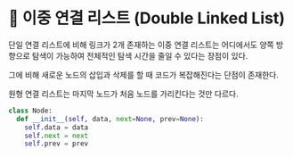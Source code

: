 # :hamster: 이중 연결 리스트 (Double Linked List)
단일 연결 리스트에 비해 링크가 2개 존재하는 이중 연결 리스트는 어디에서도 양쪽 방향으로 탐색이 가능하여 전체적인 탐색 시간을 줄일 수 있다는 장점이 있다.

그에 비해 새로운 노드의 삽입과 삭제를 할 때 코드가 복잡해진다는 단점이 존재한다.

원형 연결 리스트는 마지막 노드가 처음 노드를 가리킨다는 것만 다르다.

```python
class Node:
  def __init__(self, data, next=None, prev=None):
    self.data = data
    self.next = next
    self.prev = prev
```
